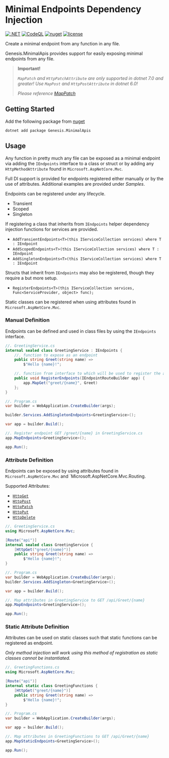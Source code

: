 # Minimal Endpoints Dependency Injection

[![.NET](https://github.com/mark-pro/Genesis.MinimalApis/actions/workflows/dotnet.yml/badge.svg)](https://github.com/mark-pro/Genesis.MinimalApis/actions/workflows/dotnet.yml)
[![CodeQL](https://github.com/mark-pro/Genesis.MinimalApis/actions/workflows/codeql-analysis.yml/badge.svg?branch=master)](https://github.com/mark-pro/Genesis.MinimalApis/actions/workflows/codeql-analysis.yml)
[![nuget](https://img.shields.io/nuget/v/Genesis.MinimalApis)](https://www.nuget.org/packages/Genesis.MinimalApis/)
[![license](https://img.shields.io/github/license/mark-pro/Genesis.MinimalApis)](LICENSE)

Create a minimal endpoint from any function in any file.

Genesis.MinimalApis provides support for easily exposing minimal endpoints from any file.

> __Important!__
> 
> _`MapPatch` and `HttpPatchAttribute` are only supported in dotnet 7.0 and greater! Use `MapPost` and `HttpPostAttribute` in dotnet 6.0!_ 
> 
> _Please reference [MapPatch](https://learn.microsoft.com/en-us/dotnet/api/microsoft.aspnetcore.builder.endpointroutebuilderextensions.mappatch?view=aspnetcore-7.0&viewFallbackFrom=aspnetcore-6.0)_

## Getting Started

Add the following package from [nuget](https://www.nuget.org/packages/Genesis.MinimalApis)

`dotnet add package Genesis.MinimalApis`

## Usage

Any function in pretty much any file can be exposed as a minimal endpoint via adding the `IEndpoints` interface to a class or struct or by adding any `HttpMethodAttribute` found in `Microsoft.AspNetCore.Mvc`.

Full DI support is provided for endpoints registered either manually or by the use of attributes. Additional examples are provided under _Samples_.

Endpoints can be registered under any lifecycle.
- Transient
- Scoped
- Singleton

If registering a class that inherits from `IEndpoints` helper dependency injection functions for services are provided.
- `AddTransientEndpoints<T>(this IServiceCollection services) where T : IEndpoint`
- `AddScopedEndpoints<T>(this IServiceCollection services) where T : IEndpoint`
- `AddSingletonEndpoints<T>(this IServiceCollection services) where T : IEndpoint`

Structs that inherit from `IEndpoints` may also be registered, though they require a but more setup.

- `RegisterEndpoints<T>(this IServiceCollection services, Func<ServiceProvider, object> func);`

Static classes can be registered when using attributes found in `Microsoft.AspNetCore.Mvc`.

### Manual Definition

Endpoints can be defined and used in class files by using the `IEndpoints` interface. 

```csharp
//. GreetingService.cs
internal sealed class GreetingService : IEndpoints {
    //. function to expose as an endpoint
    public string Greet(string name) =>
        $"Hello {name}!";

    //. function from interface to which will be used to register the app.
    public void RegisterEndpoints(IEndpointRouteBuilder app) {
        app.MapGet("greet/{name}", Greet)
    };
}

//. Program.cs
var builder = WebApplication.CreateBuilder(args);

builder.Services.AddSingletonEndpoints<GreetingService>();

var app = builder.Build();

//. Register endpoint GET /greet/{name} in GreetingService.cs
app.MapEndpoints<GreetingService>();

app.Run();
```

### Attribute Definition

Endpoints can be exposed by using attributes found in `Microsoft.AspNetCore.Mvc` and `Microsoft.AspNetCore.Mvc.Routing.

Supported Attributes:
- [`HttpGet`](https://learn.microsoft.com/en-us/dotnet/api/microsoft.aspnetcore.mvc.httpgetattribute?view=aspnetcore-6.0)
- [`HttpPost`](https://learn.microsoft.com/en-us/dotnet/api/microsoft.aspnetcore.mvc.httppostattribute?view=aspnetcore-6.0)
- [`HttpPatch`](https://learn.microsoft.com/en-us/dotnet/api/microsoft.aspnetcore.mvc.httppatchattribute?view=aspnetcore-6.0)
- [`HttpPut`](https://learn.microsoft.com/en-us/dotnet/api/microsoft.aspnetcore.mvc.httpputattribute?view=aspnetcore-6.0)
- [`HttpDelete`](https://learn.microsoft.com/en-us/dotnet/api/microsoft.aspnetcore.mvc.httpdeleteattribute?view=aspnetcore-6.0)

```csharp
//. GreetingService.cs
using Microsoft.AspNetCore.Mvc;

[Route("api")]
internal sealed class GreetingService {
    [HttpGet("greet/{name}")]
    public string Greet(string name) =>
        $"Hello {name}!";
}

//. Program.cs
var builder = WebApplication.CreateBuilder(args);
builder.Services.AddSingleton<GreetingService>();

var app = builder.Build();

//. Map attributes in GreetingService to GET /api/Greet/{name}
app.MapEndpoints<GreetingService>();

app.Run();
```

### Static Attribute Definition

Attributes can be used on static classes such that static functions can be registered as endpoint.

_Only method injection will work using this method of registration as static classes cannot be instantiated._

```csharp
//. GreetingFunctions.cs
using Microsoft.AspNetCore.Mvc;

[Route("api")]
internal static class GreetingFunctions {
    [HttpGet("greet/{name}")]
    public string Greet(string name) =>
        $"Hello {name}!";
}

//. Program.cs
var builder = WebApplication.CreateBuilder(args);

var app = builder.Build();

//. Map attributes in GreetingFunctions to GET /api/Greet/{name}
app.MapStaticEndpoints<GreetingService>();

app.Run();
```

